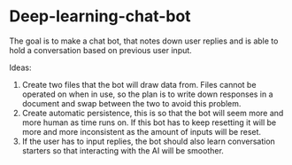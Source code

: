 # Deep-learning-chat-bot
The goal is to make a chat bot, that notes down user replies and is able to hold a conversation based on previous user input.

Ideas:
 1. Create two files that the bot will draw data from. Files cannot be operated on when in use, so the plan is to write down responses in a document and swap between the two to avoid this problem.
 2. Create automatic persistence, this is so that the bot will seem more and more human as time runs on. If this bot has to keep resetting it will be more and more inconsistent as the amount of inputs will be reset.
 3. If the user has to input replies, the bot should also learn conversation starters so that interacting with the AI will be smoother.
